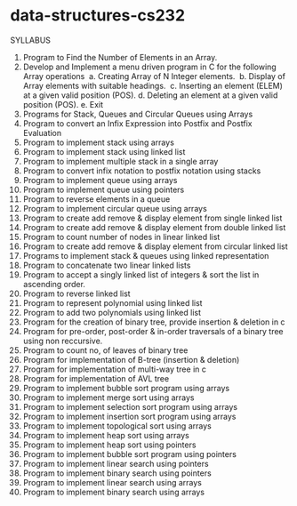 # data-structures-cs232
SYLLABUS
1. Program to Find the Number of Elements in an Array.
2. Develop and Implement a menu driven program in C for the following Array operations 
​	  a. Creating Array of N Integer elements. 
​    b. Display of Array elements with suitable headings. 
​    c. Inserting an element (ELEM) at a given valid position (POS). 
    ​d. Deleting an element at a given valid position (POS). e. Exit
3. Programs for Stack, Queues and Circular Queues using Arrays 
4. Program to convert an Infix Expression into Postfix and Postfix Evaluation 
5. Program to implement stack using arrays 
6. Program to implement stack using linked list 
7. Program to implement multiple stack in a single array 
8. Program to convert infix notation to postfix notation using stacks 
9. Program to implement queue using arrays 
10. Program to implement queue using pointers
11. Program to reverse elements in a queue 
12. Program to implement circular queue using arrays 
13. Program to create add remove & display element from single linked list 
14. Program to create add remove & display element from double linked list 
15. Program to count number of nodes in linear linked list 
16. Program to create add remove & display element from circular linked list 
17. Programs to implement stack & queues using linked representation 
18. Program to concatenate two linear linked lists 
19. Program to accept a singly linked list of integers & sort the list in ascending order.
20. Program to reverse linked list 
21. Program to represent polynomial using linked list 
22. Program to add two polynomials using linked list 
23. Program for the creation of binary tree, provide insertion & deletion in c 
24. Program for pre-order, post-order & in-order traversals of a binary tree using non reccursive.
25. Program to count no, of leaves of binary tree 
26. Program for implementation of B-tree (insertion & deletion) 
27. Program for implementation of multi-way tree in c 
28. Program for implementation of AVL tree 
29. Program to implement bubble sort program using arrays 
30. Program to implement merge sort using arrays 
31. Program to implement selection sort program using arrays 
32. Program to implement insertion sort program using arrays 
33. Program to implement topological sort using arrays 
34. Program to implement heap sort using arrays 
35. Program to implement heap sort using pointers 
36. Program to implement bubble sort program using pointers 
37. Program to implement linear search using pointers 
38. Program to implement binary search using pointers 
39. Program to implement linear search using arrays 
40. Program to implement binary search using arrays
